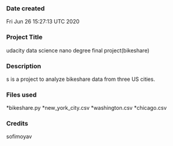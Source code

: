 ### Date created
Fri Jun 26 15:27:13 UTC 2020

### Project Title
udacity data science nano degree final project(bikeshare)

### Description
s is a project to analyze bikeshare data from three US cities.

### Files used
*bikeshare.py
*new_york_city.csv 
*washington.csv 
*chicago.csv

### Credits
sofimoyav
